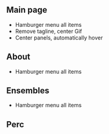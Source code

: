 ## Main page
- Hamburger menu all items
- Remove tagline, center Gif
- Center panels, automatically hover



## About
- Hamburger menu all items



## Ensembles
- Hamburger menu all items

## Perc